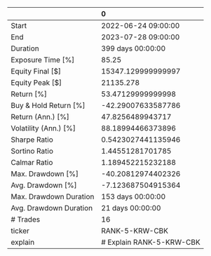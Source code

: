 |                        | 0                        |
|:-----------------------|:-------------------------|
| Start                  | 2022-06-24 09:00:00      |
| End                    | 2023-07-28 09:00:00      |
| Duration               | 399 days 00:00:00        |
| Exposure Time [%]      | 85.25                    |
| Equity Final [$]       | 15347.129999999997       |
| Equity Peak [$]        | 21135.278                |
| Return [%]             | 53.47129999999998        |
| Buy & Hold Return [%]  | -42.29007633587786       |
| Return (Ann.) [%]      | 47.8256489943717         |
| Volatility (Ann.) [%]  | 88.18994466373896        |
| Sharpe Ratio           | 0.5423027441135946       |
| Sortino Ratio          | 1.44551281701785         |
| Calmar Ratio           | 1.189452215232188        |
| Max. Drawdown [%]      | -40.20812974402326       |
| Avg. Drawdown [%]      | -7.123687504915364       |
| Max. Drawdown Duration | 153 days 00:00:00        |
| Avg. Drawdown Duration | 21 days 00:00:00         |
| # Trades               | 16                       |
| ticker                 | RANK-5-KRW-CBK           |
| explain                | # Explain RANK-5-KRW-CBK |